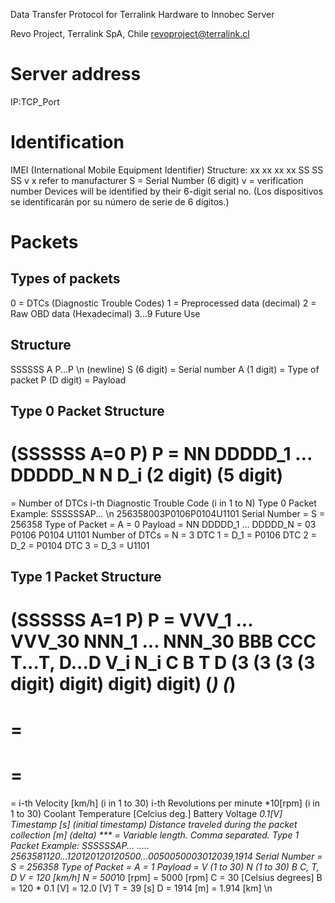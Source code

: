  Data Transfer Protocol for Terralink Hardware to Innobec Server


Revo Project,
Terralink SpA, Chile
revoproject@terralink.cl

Server address
=================

IP:TCP_Port

Identification
=================

IMEI (International Mobile Equipment Identifier)
Structure:
xx xx xx xx SS SS SS v
x refer to manufacturer
S = Serial Number (6 digit)
v = verification number
Devices will be identified by their 6-digit serial no.
(Los dispositivos se identificarán por su número de serie de 6 dígitos.)

Packets
========

Types of packets
----------------

0 = DTCs (Diagnostic Trouble Codes)
1 = Preprocessed data (decimal)
2 = Raw OBD data (Hexadecimal)
3...9 Future Use

Structure
---------

SSSSSS A P...P \n (newline)
S (6 digit) = Serial number
A (1 digit) = Type of packet
P (D digit) = Payload

Type 0 Packet Structure
-----------------------

(SSSSSS A=0 P) P = NN DDDDD_1 ... DDDDD_N
N
D_i
(2 digit)
(5 digit)
=
=
Number of DTCs
i-th Diagnostic Trouble Code (i in 1 to N)
Type 0 Packet Example:
SSSSSSAP...
\n
256358003P0106P0104U1101
Serial Number = S = 256358
Type of Packet = A = 0
Payload = NN DDDDD_1 ... DDDDD_N = 03 P0106 P0104 U1101
Number of DTCs = N = 3
DTC 1 = D_1 = P0106
DTC 2 = D_2 = P0104
DTC 3 = D_3 = U1101

Type 1 Packet Structure
-----------------------

(SSSSSS A=1 P) P = VVV_1 ... VVV_30 NNN_1 ... NNN_30 BBB CCC T...T, D...D
V_i
N_i
C
B
T
D
(3
(3
(3
(3
digit)
digit)
digit)
digit)
(***)
(***)
=
=
=
=
=
=
i-th Velocity [km/h] (i in 1 to 30)
i-th Revolutions per minute *10[rpm] (i in 1 to 30)
Coolant Temperature [Celcius deg.]
Battery Voltage *0.1[V]
Timestamp [s] (initial timestamp)
Distance traveled during the packet collection [m] (delta)
*** = Variable length. Comma separated.
Type 1 Packet Example:
SSSSSSAP...
.....
2563581120...120120120120500...0050050003012039,1914
Serial Number = S = 256358
Type of Packet = A = 1
Payload = V (1 to 30) N (1 to 30) B C, T, D
V = 120 [km/h]
N = 500*10 [rpm] = 5000 [rpm]
C = 30 [Celsius degrees]
B = 120 * 0.1 [V] = 12.0 [V]
T = 39 [s]
D = 1914 [m] = 1.914 [km]
\n
